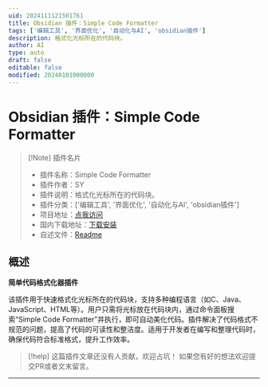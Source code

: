 ```yaml
---
uid: 2024111121501761
title: Obsidian 插件：Simple Code Formatter
tags: ['编辑工具', '界面优化', '自动化与AI', 'obsidian插件']
description: 格式化光标所在的代码块。
author: AI
type: auto
draft: false
editable: false
modified: 20240101000000
---
```


# Obsidian 插件：Simple Code Formatter

> [!Note] 插件名片
> - 插件名称：Simple Code Formatter
> - 插件作者：SY
> - 插件说明：格式化光标所在的代码块。
> - 插件分类：['编辑工具', '界面优化', '自动化与AI', 'obsidian插件']
> - 项目地址：[点我访问](https://github.com/wiop93256/Simple-Code-Formmater)
> - 国内下载地址：[下载安装](https://pkmer.cn/products/plugin/pluginMarket/?simple-code-formatter)
> - 自述文件：[Readme](https://ghproxy.net/https://raw.githubusercontent.com/wiop93256/Simple-Code-Formmater/master/README.md)



## 概述

**简单代码格式化器插件**

该插件用于快速格式化光标所在的代码块，支持多种编程语言（如C、Java、JavaScript、HTML等）。用户只需将光标放在代码块内，通过命令面板搜索“Simple Code Formatter”并执行，即可自动美化代码。插件解决了代码格式不规范的问题，提高了代码的可读性和整洁度。适用于开发者在编写和整理代码时，确保代码符合标准格式，提升工作效率。


> [!help] 
> 这篇插件文章还没有人贡献，欢迎占坑！
> 如果您有好的想法欢迎提交PR或者文末留言。
> 

---



